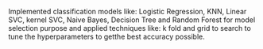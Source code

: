 Implemented classification models like: Logistic Regression, KNN, Linear SVC, kernel SVC, Naive Bayes, Decision Tree and Random Forest for model selection purpose 
and applied techniques like: k fold and grid to search to tune the hyperparameters to getthe best accuracy possible.
